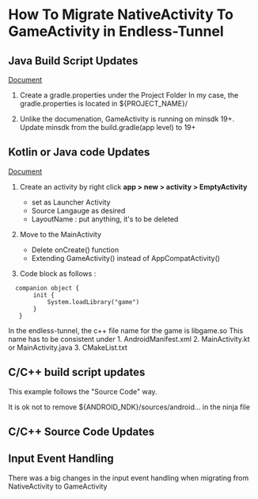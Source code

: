 # How To Migrate NativeActivity To GameActivity in Endless-Tunnel


 ## Java Build Script Updates
 [Document](https://developer.android.com/games/agdk/game-activity/migrate-native-activity#gradle-script)

 1. Create a gradle.properties under the Project Folder
 	In my case, the gradle.properties is located in ${PROJECT_NAME}/

 2. Unlike the documenation, GameActivity is running on minsdk 19+. 
 	Update minsdk from the build.gradle(app level) to 19+

 ## Kotlin or Java code Updates
 [Document](https://developer.android.com/games/agdk/game-activity/migrate-native-activity#java-code)

 1. Create an activity by right click **app > new > activity > EmptyActivity**
 	- set as Launcher Activity
 	- Source Langauge as desired
 	- LayoutName : put anything, it's to be deleted

 2. Move to the MainActivity
 	- Delete onCreate() function
 	- Extending GameActivity() instead of AppCompatActivity()

 3. Code block as follows :
 ```
   companion object {
        init {
            System.loadLibrary("game")
        }
    }
 ```

In the endless-tunnel, the c++ file name for the game is libgame.so
This name has to be consistent under
	1. AndroidManifest.xml
	2. MainActivity.kt or MainActivity.java
	3. CMakeList.txt


## C/C++ build script updates
This example follows the "Source Code" way.

It is ok not to remove ${ANDROID_NDK}/sources/android... in the ninja file


## C/C++ Source Code Updates

## Input Event Handling
There was a big changes in the input event handling when migrating from NativeActivity to GameActivity
 



